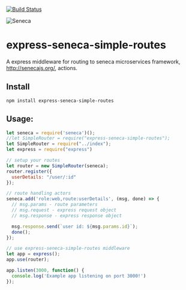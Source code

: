 [![Build Status](https://travis-ci.org/dlai0001/express-seneca-simple-routes.svg?branch=master)](https://travis-ci.org/dlai0001/express-seneca-simple-routes)

![Seneca][Logo]

# express-seneca-simple-routes
A express middleware for routing to seneca microservices framework, http://senecajs.org/, actions.

## Install

```
npm install express-seneca-simple-routes
```
## Usage:

```javascript
let seneca = require('seneca')();
//let SimpleRouter = require("express-seneca-simple-routes");
let SimpleRouter = require("../index");
let express = require("express")

// setup your routes
let router = new SimpleRouter(seneca);
router.register({
  userDetails: "/user/:id"
});

// route handling actors
seneca.add('role:web,route:userDetails', (msg, done) => {
  // msg.params - route parameters
  // msg.request - express request object
  // msg.response - express response object

  msg.response.send(`user id: ${msg.params.id}`);
  done();
});

// use express-seneca-simple-routes middleware
let app = express();
app.use(router);

app.listen(3000, function() {
  console.log('Example app listening on port 3000!')
});
```


[Logo]: http://senecajs.org/files/assets/seneca-logo.png
